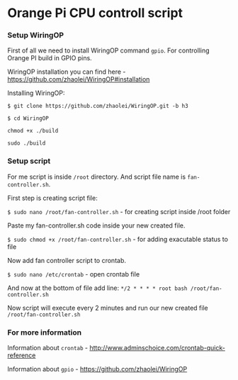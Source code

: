 # Orange Pi CPU controll script

### Setup WiringOP
First of all we need to install WiringOP command `gpio`. For controlling Orange PI build in GPIO pins.

WiringOP installation you can find here - https://github.com/zhaolei/WiringOP#installation

Installing WiringOP:

`$ git clone https://github.com/zhaolei/WiringOP.git -b h3`

`$ cd WiringOP`

`chmod +x ./build`

`sudo ./build`

### Setup script
For me script is inside `/root` directory. And script file name is `fan-controller.sh`.

First step is creating script file:

`$ sudo nano /root/fan-controller.sh` - for creating script inside /root folder

Paste my fan-controller.sh code inside your new created file.

`$ sudo chmod +x /root/fan-controller.sh` - for adding exacutable status to file

Now add fan controller script to crontab.

`$ sudo nano /etc/crontab` - open crontab file

And now at the bottom of file add line: `*/2 * * * * root bash /root/fan-controller.sh`

Now script will execute every 2 minutes and run our new created file `/root/fan-controller.sh`

### For more information

Information about `crontab` - http://www.adminschoice.com/crontab-quick-reference

Information about `gpio` - https://github.com/zhaolei/WiringOP
